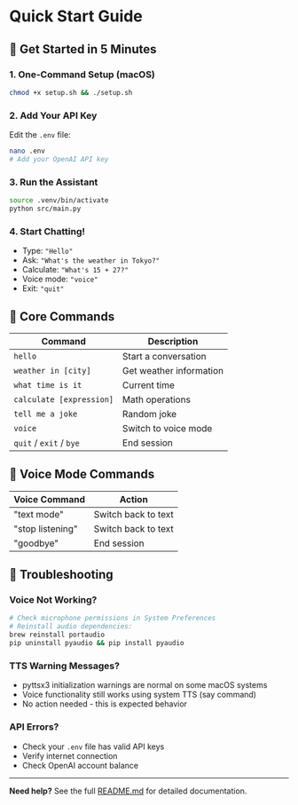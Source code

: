 # Quick Start Guide

## 🚀 Get Started in 5 Minutes

### 1. One-Command Setup (macOS)
```bash
chmod +x setup.sh && ./setup.sh
```

### 2. Add Your API Key
Edit the `.env` file:
```bash
nano .env
# Add your OpenAI API key
```

### 3. Run the Assistant
```bash
source .venv/bin/activate
python src/main.py
```

### 4. Start Chatting!
- Type: `"Hello"`
- Ask: `"What's the weather in Tokyo?"`
- Calculate: `"What's 15 + 27?"`
- Voice mode: `"voice"`
- Exit: `"quit"`

## 🎯 Core Commands

| Command | Description |
|---------|-------------|
| `hello` | Start a conversation |
| `weather in [city]` | Get weather information |
| `what time is it` | Current time |
| `calculate [expression]` | Math operations |
| `tell me a joke` | Random joke |
| `voice` | Switch to voice mode |
| `quit` / `exit` / `bye` | End session |

## 🎤 Voice Mode Commands

| Voice Command | Action |
|---------------|--------|
| "text mode" | Switch back to text |
| "stop listening" | Switch back to text |
| "goodbye" | End session |

## 🔧 Troubleshooting

### Voice Not Working?
```bash
# Check microphone permissions in System Preferences
# Reinstall audio dependencies:
brew reinstall portaudio
pip uninstall pyaudio && pip install pyaudio
```

### TTS Warning Messages?
- pyttsx3 initialization warnings are normal on some macOS systems
- Voice functionality still works using system TTS (say command)
- No action needed - this is expected behavior

### API Errors?
- Check your `.env` file has valid API keys
- Verify internet connection
- Check OpenAI account balance

---
**Need help?** See the full [README.md](README.md) for detailed documentation.
